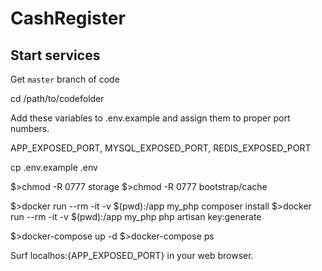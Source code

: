 # CashRegister

## Start services

Get `master` branch of code

cd /path/to/codefolder

Add these variables to .env.example and assign them to proper port numbers.

APP_EXPOSED_PORT, MYSQL_EXPOSED_PORT, REDIS_EXPOSED_PORT

cp .env.example .env

$>chmod -R 0777 storage
$>chmod -R 0777 bootstrap/cache

$>docker run --rm -it -v $(pwd):/app my_php composer install
$>docker run --rm -it -v $(pwd):/app my_php php artisan key:generate

$>docker-compose up -d
$>docker-compose ps

Surf localhos:{APP_EXPOSED_PORT} in your web browser.
